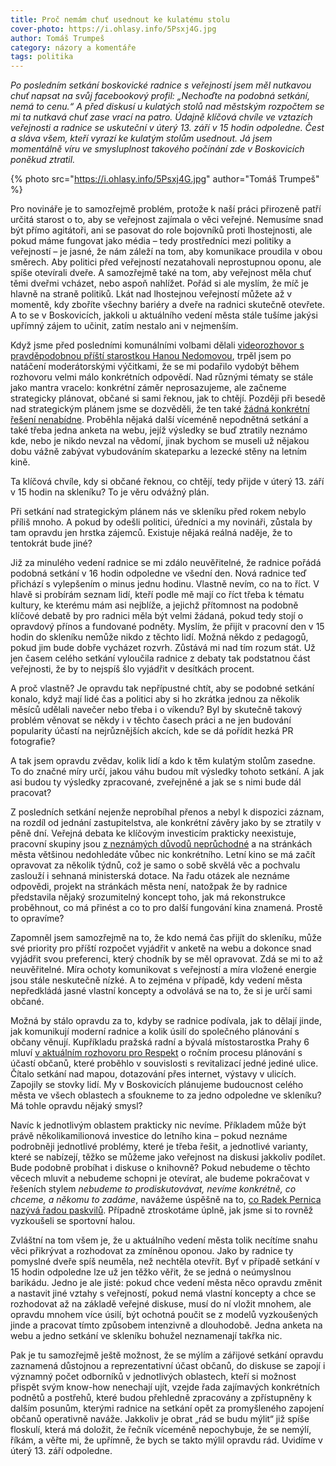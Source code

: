 ```yaml
---
title: Proč nemám chuť usednout ke kulatému stolu
cover-photo: https://i.ohlasy.info/5Psxj4G.jpg
author: Tomáš Trumpeš
category: názory a komentáře
tags: politika
---
```


*Po posledním setkání boskovické radnice s veřejností jsem měl nutkavou chuť napsat na svůj facebookový profil: „Nechoďte na podobná setkání, nemá to cenu.“ A před diskusí u kulatých stolů nad městským rozpočtem se mi ta nutkavá chuť zase vrací na patro. Údajně klíčová chvíle ve vztazích veřejnosti a radnice se uskuteční v úterý 13. září v 15 hodin odpoledne. Čest a sláva všem, kteří vyrazí ke kulatým stolům usednout. Já jsem momentálně víru ve smysluplnost takového počínání zde v Boskovicích poněkud ztratil.*

{% photo src="https://i.ohlasy.info/5Psxj4G.jpg" author="Tomáš Trumpeš" %}

Pro novináře je to samozřejmě problém, protože k naší práci přirozeně patří určitá starost o to, aby se veřejnost zajímala o věci veřejné. Nemusíme snad být přímo agitátoři, ani se pasovat do role bojovníků proti lhostejnosti, ale pokud máme fungovat jako média – tedy prostředníci mezi politiky a veřejností – je jasné, že nám záleží na tom, aby komunikace proudila v obou směrech. Aby politici před veřejností nezatahovali neprostupnou oponu, ale spíše otevírali dveře. A samozřejmě také na tom, aby veřejnost měla chuť těmi dveřmi vcházet, nebo aspoň nahlížet. Pořád si ale myslím, že míč je hlavně na straně politiků. Lkát nad lhostejnou veřejností můžete až v momentě, kdy zboříte všechny bariéry a dveře na radnici skutečně otevřete. A to se v Boskovicích, jakkoli u aktuálního vedení města stále tušíme jakýsi upřímný zájem to učinit, zatím nestalo ani v nejmenším.

Když jsme před posledními komunálními volbami dělali [videorozhovor s pravděpodobnou příští starostkou Hanou Nedomovou](https://vimeo.com/106686462), trpěl jsem po natáčení moderátorskými výčitkami, že se mi podařilo vydobýt během rozhovoru velmi málo konkrétních odpovědí. Nad různými tématy se stále jako mantra vracelo: konkrétní záměr neprosazujeme, ale začneme strategicky plánovat, občané si sami řeknou, jak to chtějí. Později při besedě nad strategickým plánem jsme se dozvěděli, že ten také [žádná konkrétní řešení nenabídne](http://ohlasy.info/clanky/2015/09/rozhovor-tajemnik.html). Proběhla nějaká další víceméně nepodnětná setkání a také třeba jedna anketa na webu, jejíž výsledky se buď ztratily neznámo kde, nebo je nikdo nevzal na vědomí, jinak bychom se museli už nějakou dobu vážně zabývat vybudováním skateparku a lezecké stěny na letním kině.

Ta klíčová chvíle, kdy si občané řeknou, co chtějí, tedy přijde v úterý 13. září v 15 hodin na skleníku? To je věru odvážný plán.

Při setkání nad strategickým plánem nás ve skleníku před rokem nebylo příliš mnoho. A pokud by odešli politici, úředníci a my novináři, zůstala by tam opravdu jen hrstka zájemců. Existuje nějaká reálná naděje, že to tentokrát bude jiné?

Již za minulého vedení radnice se mi zdálo neuvěřitelné, že radnice pořádá podobná setkání v 16 hodin odpoledne ve všední den. Nová radnice teď přichází s vylepšením o minus jednu hodinu. Vlastně nevím, co na to říct. V hlavě si probírám seznam lidí, kteří podle mě mají co říct třeba k tématu kultury, ke kterému mám asi nejblíže, a jejichž přítomnost na podobně klíčové debatě by pro radnici měla být velmi žádaná, pokud tedy stojí o opravdový přínos a fundované podněty. Myslím, že přijít v pracovní den v 15 hodin do skleníku nemůže nikdo z těchto lidí. Možná někdo z pedagogů, pokud jim bude dobře vycházet rozvrh. Zůstává mi nad tím rozum stát. Už jen časem celého setkání vyloučila radnice z debaty tak podstatnou část veřejnosti, že by to nejspíš šlo vyjádřit v desítkách procent. 

A proč vlastně? Je opravdu tak nepřípustné chtít, aby se podobné setkání konalo, když mají lidé čas a politici aby si ho zkrátka jednou za několik měsíců udělali navečer nebo třeba i o víkendu? Byl by skutečně takový problém věnovat se někdy i v těchto časech práci a ne jen budování popularity účastí na nejrůznějších akcích, kde se dá pořídit hezká PR fotografie? 

A tak jsem opravdu zvědav, kolik lidí a kdo k těm kulatým stolům zasedne. To do značné míry určí, jakou váhu budou mít výsledky tohoto setkání. A jak asi budou ty výsledky zpracované, zveřejněné a jak se s nimi bude dál pracovat? 

Z posledních setkání nejenže neprobíhal přenos a nebyl k dispozici záznam, na rozdíl od  jednání zastupitelstva, ale konkrétní závěry jako by se ztratily v pěně dní. Veřejná debata ke klíčovým investicím prakticky neexistuje, pracovní skupiny jsou [z neznámých důvodů neprůchodné](http://ohlasy.info/clanky/2016/05/rozhovor-schwarzer.html) a na stránkách města většinou nedohledáte vůbec nic konkrétního. Letní kino se má začít opravovat za několik týdnů, což je samo o sobě skvělá věc a pochvalu zaslouží i sehnaná ministerská dotace. Na řadu otázek ale neznáme odpovědi, projekt na stránkách města není, natožpak že by radnice představila nějaký srozumitelný koncept toho, jak má rekonstrukce proběhnout, co má přinést a co to pro další fungování kina znamená. Prostě to opravíme?

Zapomněl jsem samozřejmě na to, že kdo nemá čas přijít do skleníku, může své priority pro příští rozpočet vyjádřit v anketě na webu a dokonce snad vyjádřit svou preferenci, který chodník by se měl opravovat. Zdá se mi to až neuvěřitelné. Míra ochoty komunikovat s veřejností a míra vložené energie jsou stále neskutečně nízké. A to zejména v případě, kdy vedení města nepředkládá jasné vlastní koncepty a odvolává se na to, že si je určí sami občané.

Možná by stálo opravdu za to, kdyby se radnice podívala, jak to dělají jinde, jak komunikují moderní radnice a kolik úsilí do společného plánování s občany věnují. Kupříkladu pražská radní a bývalá místostarostka Prahy 6 mluví [v aktuálním rozhovoru pro Respekt](https://www.respekt.cz/tydenik/2016/35/vratime-lidem-ulici?issueId=100123) o ročním procesu plánování s účastí občanů, které proběhlo v souvislosti s revitalizací jedné jediné ulice. Čítalo setkání nad mapou, dotazování přes internet, výstavy v ulicích. Zapojily se stovky lidí. My v Boskovicích plánujeme budoucnost celého města ve všech oblastech a sfoukneme to za jedno odpoledne ve skleníku? Má tohle opravdu nějaký smysl?

Navíc k jednotlivým oblastem prakticky nic nevíme. Příkladem může být právě několikamilionová investice do letního kina – pokud neznáme podrobněji jednotlivé problémy, které je třeba řešit, a jednotlivé varianty, které se nabízejí, těžko se můžeme jako veřejnost na diskusi jakkoliv podílet. Bude podobně probíhat i diskuse o knihovně? Pokud nebudeme o těchto věcech mluvit a nebudeme schopni je otevírat, ale budeme pokračovat v řešeních stylem *nebudeme to prodiskutovávat, nevíme konkrétně, co chceme, a někomu to zadáme*, navážeme úspěšně na to, [co Radek Pernica nazývá řadou paskvilů](http://ohlasy.info/clanky/2016/08/jen-letni-kino.html). Případně ztroskotáme úplně, jak jsme si to rovněž vyzkoušeli se sportovní halou.

Zvláštní na tom všem je, že u aktuálního vedení města tolik necítíme snahu věci přikrývat a rozhodovat za zmíněnou oponou. Jako by radnice ty pomyslné dveře spíš neuměla, než nechtěla otevřít. Byť v případě setkání v 15 hodin odpoledne lze už jen těžko věřit, že se jedná o neúmyslnou barikádu. Jedno je ale jisté: pokud chce vedení města něco opravdu změnit a nastavit jiné vztahy s veřejností, pokud nemá vlastní koncepty a chce se rozhodovat až na základě veřejné diskuse, musí do ní vložit mnohem, ale opravdu mnohem více úsilí, být ochotná poučit se z modelů vyzkoušených jinde a pracovat tímto způsobem intenzivně a dlouhodobě. Jedna anketa na webu a jedno setkání ve skleníku bohužel neznamenají takřka nic.

Pak je tu samozřejmě ještě možnost, že se mýlím a zářijové setkání opravdu zaznamená důstojnou a reprezentativní účast občanů, do diskuse se zapojí i významný počet odborníků v jednotlivých oblastech, kteří si možnost přispět svým know-how nenechají ujít, vzejde řada zajímavých konkrétních podnětů a postřehů, které budou přehledně zpracovány a zpřístupněny k dalším posunům, kterými radnice na setkání opět za promyšleného zapojení občanů operativně naváže. Jakkoliv je obrat „rád se budu mýlit“ již spíše floskulí, která má doložit, že řečník víceméně nepochybuje, že se nemýlí, říkám, a věřte mi, že upřímně, že bych se takto mýlil opravdu rád. Uvidíme v úterý 13. září odpoledne.
